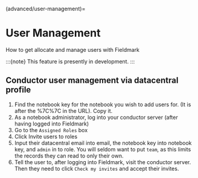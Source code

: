 (advanced/user-management)=
# User Management

How to get allocate and manage users with Fieldmark

:::{note}
This feature is presently in development.
:::

## Conductor user management via datacentral profile

1. Find the notebook key for the notebook you wish to add users for. (It is after the %7C%7C in the URL). Copy it.
1. As a notebook administrator, log into your conductor server (after having logged into Fieldmark)
2. Go to the `Assigned Roles` box
3. Click Invite users to roles
4. Input their datacentral email into email, the notebook key into notebook key, and `admin` in to role. You will seldom want to put `team`, as this limits the records they can read to only their own.
5. Tell the user to, after logging into Fieldmark, visit the conductor server. Then they need to click `Check my invites` and accept their invites.
